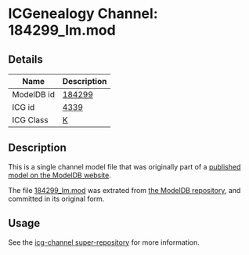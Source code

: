 # ICGenealogy Channel: 184299\_Im.mod

## Details

Name | Description
---- | -----------
ModelDB id | [184299](http://senselab.med.yale.edu/ModelDB/ShowModel.cshtml?model=184299)
ICG id | [4339](http://icg.neurotheory.ox.ac.uk/channels/1/4339)
ICG Class | [K](http://icg.neurotheory.ox.ac.uk/channels/1)

## Description

This is a single channel model file that was originally part of a [published model on the ModelDB website](http://senselab.med.yale.edu/mModelDB/ShowModel.cshtml?model=184299).

The file [184299\_Im.mod](184299_Im.mod) was extrated from [the ModelDB repository](http://senselab.med.yale.edu/ModelDB/ShowModel.cshtml?model=184299), and committed in its original form.

## Usage

See the [icg-channel super-repository](https://github.com/icgenealogy/icg-channels) for more information.